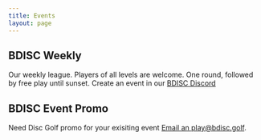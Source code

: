 ```yaml
---
title: Events
layout: page
---
```


## BDISC Weekly

Our weekly league. Players of all levels are welcome. One round, followed by free play until sunset. Create an event in our [BDISC Discord](https://discord.gg/vnJu3ZWVKy)

## BDISC Event Promo

Need Disc Golf promo for your exisiting event [Email an play@bdisc.golf](mailto:play@bdisc.golf).